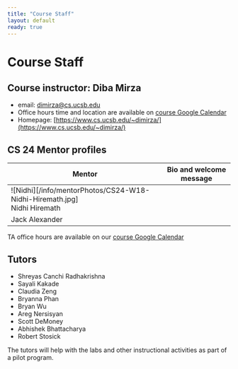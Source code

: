 ```yaml
---
title: "Course Staff"
layout: default
ready: true
---
```


# Course Staff<a name="staff"></a>

## Course instructor: Diba Mirza
* email: dimirza@cs.ucsb.edu
* Office hours time and location are available on [course Google Calendar](/info/schedule/)
* Homepage: [https://www.cs.ucsb.edu/~dimirza/](https://www.cs.ucsb.edu/~dimirza/)

## CS 24 Mentor profiles

|  Mentor | Bio and welcome message|
|---------|------------------------|
|![Nidhi][/info/mentorPhotos/CS24-W18-Nidhi-Hiremath.jpg] <br> Nidhi Hiremath||
|Jack Alexander ||



TA office hours are available on our [course Google Calendar](/info/schedule/)

##  Tutors
* Shreyas Canchi Radhakrishna
* Sayali Kakade
* Claudia	Zeng
* Bryanna	Phan
* Bryan	Wu
* Areg	Nersisyan
* Scott	DeMoney
* Abhishek	Bhattacharya
* Robert	Stosick


The tutors will help with the labs and other instructional activities as part of a pilot program.
